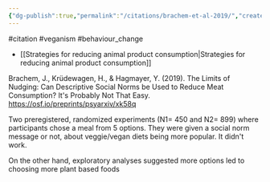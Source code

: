 ```yaml
---
{"dg-publish":true,"permalink":"/citations/brachem-et-al-2019/","created":"2025-10-23T17:42:46.957+01:00","updated":"2025-10-23T18:06:08.965+01:00"}
---
```


#citation #veganism #behaviour_change 

- [[Strategies for reducing animal product consumption\|Strategies for reducing animal product consumption]]

Brachem, J., Krüdewagen, H., & Hagmayer, Y. (2019). The Limits of Nudging: Can Descriptive Social Norms be Used to Reduce Meat Consumption? It's Probably Not That Easy. https://osf.io/preprints/psyarxiv/xk58q

Two preregistered, randomized experiments (N1= 450 and N2= 899) where participants chose a meal from 5 options. They were given a social norm message or not, about veggie/vegan diets being more popular. It didn't work.

On the other hand, exploratory analyses suggested more options led to choosing more plant based foods
